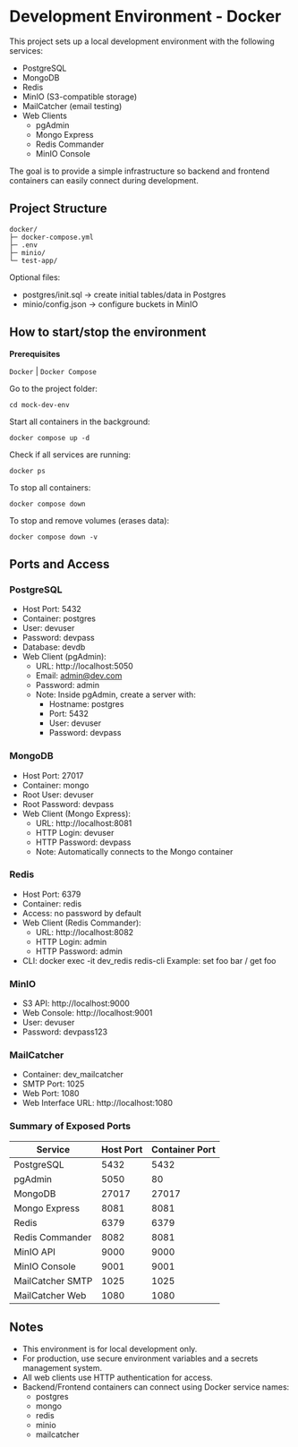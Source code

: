 # Development Environment - Docker

This project sets up a local development environment with the following services:

- PostgreSQL
- MongoDB
- Redis
- MinIO (S3-compatible storage)
- MailCatcher (email testing)
- Web Clients
  - pgAdmin
  - Mongo Express
  - Redis Commander
  - MinIO Console

The goal is to provide a simple infrastructure so backend and frontend containers can easily connect during development.

## Project Structure

```
docker/
├─ docker-compose.yml
├─ .env
├─ minio/
└─ test-app/
```

Optional files:

- postgres/init.sql → create initial tables/data in Postgres
- minio/config.json → configure buckets in MinIO

## How to start/stop the environment

**Prerequisites**

`Docker` | `Docker Compose`

Go to the project folder:

```shell
cd mock-dev-env
```

Start all containers in the background:

```shell
docker compose up -d
```

Check if all services are running:

```shell
docker ps
```

To stop all containers:

```shell
docker compose down
```

To stop and remove volumes (erases data):

```shell
docker compose down -v
```

## Ports and Access

### PostgreSQL

- Host Port: 5432
- Container: postgres
- User: devuser
- Password: devpass
- Database: devdb
- Web Client (pgAdmin):
  - URL: http://localhost:5050
  - Email: admin@dev.com
  - Password: admin
  - Note: Inside pgAdmin, create a server with:
    - Hostname: postgres
    - Port: 5432
    - User: devuser
    - Password: devpass

### MongoDB

- Host Port: 27017
- Container: mongo
- Root User: devuser
- Root Password: devpass
- Web Client (Mongo Express):
  - URL: http://localhost:8081
  - HTTP Login: devuser
  - HTTP Password: devpass
  - Note: Automatically connects to the Mongo container

### Redis

- Host Port: 6379
- Container: redis
- Access: no password by default
- Web Client (Redis Commander):
  - URL: http://localhost:8082
  - HTTP Login: admin
  - HTTP Password: admin
- CLI:
  docker exec -it dev_redis redis-cli
  Example: set foo bar / get foo

### MinIO

- S3 API: http://localhost:9000
- Web Console: http://localhost:9001
- User: devuser
- Password: devpass123

### MailCatcher

- Container: dev_mailcatcher
- SMTP Port: 1025
- Web Port: 1080
- Web Interface URL: http://localhost:1080

### Summary of Exposed Ports

| Service          | Host Port | Container Port |
| ---------------- | --------- | -------------- |
| PostgreSQL       | 5432      | 5432           |
| pgAdmin          | 5050      | 80             |
| MongoDB          | 27017     | 27017          |
| Mongo Express    | 8081      | 8081           |
| Redis            | 6379      | 6379           |
| Redis Commander  | 8082      | 8081           |
| MinIO API        | 9000      | 9000           |
| MinIO Console    | 9001      | 9001           |
| MailCatcher SMTP | 1025      | 1025           |
| MailCatcher Web  | 1080      | 1080           |

## Notes

- This environment is for local development only.
- For production, use secure environment variables and a secrets management system.
- All web clients use HTTP authentication for access.
- Backend/Frontend containers can connect using Docker service names:
  - postgres
  - mongo
  - redis
  - minio
  - mailcatcher
